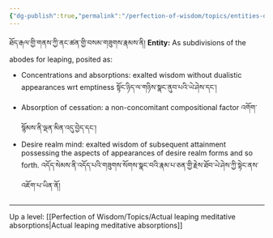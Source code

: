 ```yaml
---
{"dg-publish":true,"permalink":"/perfection-of-wisdom/topics/entities-of-the-abodes/"}
---
```


ཐོད་རྒལ་གྱི་གནས་ཀྱི་ནང་ཚན་གྱི་བསམ་གཟུགས་རྣམས་ནི།
**Entity:** As subdivisions of the abodes for leaping, posited as:
- Concentrations and absorptions: exalted wisdom without dualistic appearances wrt emptiness
  སྟོང་ཉིད་ལ་གཉིས་སྣང་ནུབ་པའི་ཡེ་ཤེས་དང་།
- Absorption of cessation: a non-concomitant compositional factor འགོག་སྙོམས་ནི་ལྡན་མིན་འདུ་བྱེད་དང་།
- Desire realm mind: exalted wisdom of subsequent attainment possessing the aspects of appearances of desire realm forms and so forth.
  འདོད་སེམས་ནི་འདོད་པའི་གཟུགས་སོགས་སྣང་བའི་རྣམ་པ་ཅན་གྱི་རྗེས་ཐོབ་ཡེ་ཤེས་ཀྱི་སྟེང་ནས་འཇོག་པ་ཡིན་ནོ།



---
Up a level: [[Perfection of Wisdom/Topics/Actual leaping meditative absorptions\|Actual leaping meditative absorptions]]